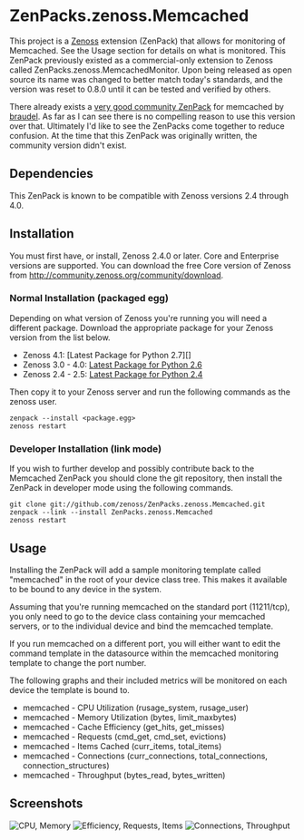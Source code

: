 # ZenPacks.zenoss.Memcached
This project is a [Zenoss][] extension (ZenPack) that allows for monitoring of
Memcached. See the Usage section for details on what is monitored. This
ZenPack previously existed as a commercial-only extension to Zenoss called
ZenPacks.zenoss.MemcachedMonitor. Upon being released as open source its
name was changed to better match today's standards, and the version was reset
to 0.8.0 until it can be tested and verified by others.

There already exists a [very good community ZenPack][] for memcached by
[braudel][]. As far as I can see there is no compelling reason to use this
version over that. Ultimately I'd like to see the ZenPacks come together to
reduce confusion. At the time that this ZenPack was originally written, the
community version didn't exist.

## Dependencies
This ZenPack is known to be compatible with Zenoss versions 2.4 through 4.0.

## Installation
You must first have, or install, Zenoss 2.4.0 or later. Core and Enterprise
versions are supported. You can download the free Core version of Zenoss from
<http://community.zenoss.org/community/download>.

### Normal Installation (packaged egg)
Depending on what version of Zenoss you're running you will need a different
package. Download the appropriate package for your Zenoss version from the list
below.

 * Zenoss 4.1: [Latest Package for Python 2.7][]
 * Zenoss 3.0 - 4.0: [Latest Package for Python 2.6][]
 * Zenoss 2.4 - 2.5: [Latest Package for Python 2.4][]

Then copy it to your Zenoss server and run the following commands as the zenoss
user.

    zenpack --install <package.egg>
    zenoss restart

### Developer Installation (link mode)
If you wish to further develop and possibly contribute back to the Memcached
ZenPack you should clone the git repository, then install the ZenPack in
developer mode using the following commands.

    git clone git://github.com/zenoss/ZenPacks.zenoss.Memcached.git
    zenpack --link --install ZenPacks.zenoss.Memcached
    zenoss restart

## Usage
Installing the ZenPack will add a sample monitoring template called "memcached"
in the root of your device class tree. This makes it available to be bound to
any device in the system.

Assuming that you're running memcached on the standard port (11211/tcp), you
only need to go to the device class containing your memcached servers, or to
the individual device and bind the memcached template.

If you run memcached on a different port, you will either want to edit the
command template in the datasource within the memcached monitoring template to
change the port number.

The following graphs and their included metrics will be monitored on each
device the template is bound to.

 * memcached - CPU Utilization (rusage_system, rusage_user)
 * memcached - Memory Utilization (bytes, limit_maxbytes)
 * memcached - Cache Efficiency (get_hits, get_misses)
 * memcached - Requests (cmd_get, cmd_set, evictions)
 * memcached - Items Cached (curr_items, total_items)
 * memcached - Connections (curr_connections, total_connections, connection_structures)
 * memcached - Throughput (bytes_read, bytes_written)

## Screenshots
![CPU, Memory](https://github.com/zenoss/ZenPacks.zenoss.Memcached/raw/master/docs/memcached%20-%20Graphs%201.png)
![Efficiency, Requests, Items](https://github.com/zenoss/ZenPacks.zenoss.Memcached/raw/master/docs/memcached%20-%20Graphs%202.png)
![Connections, Throughput](https://github.com/zenoss/ZenPacks.zenoss.Memcached/raw/master/docs/memcached%20-%20Graphs%203.png)


[Zenoss]: <http://www.zenoss.com/>
[very good community ZenPack]: <http://community.zenoss.org/docs/DOC-5887>
[braudel]: <http://community.zenoss.org/people/braudel>
[Latest Package for Python 2.6]: <https://github.com/downloads/zenoss/ZenPacks.zenoss.Memcached/ZenPacks.zenoss.Memcached-0.8.0-py2.7.egg>
[Latest Package for Python 2.6]: <https://github.com/downloads/zenoss/ZenPacks.zenoss.Memcached/ZenPacks.zenoss.Memcached-0.8.0-py2.6.egg>
[Latest Package for Python 2.4]: <https://github.com/downloads/zenoss/ZenPacks.zenoss.Memcached/ZenPacks.zenoss.Memcached-0.8.0-py2.4.egg>
